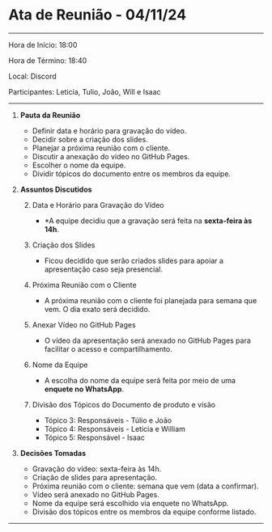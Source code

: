 # Ata de Reunião - 04/11/24
___________________________________________________________________________________

Hora de Início: 18:00

Hora de Término: 18:40

Local: Discord

Participantes: Leticia, Tulio, João, Will e Isaac

___________________________________________________________________________________

1. **Pauta da Reunião**
    * Definir data e horário para gravação do vídeo.
    * Decidir sobre a criação dos slides.
    * Planejar a próxima reunião com o cliente.
    * Discutir a anexação do vídeo no GitHub Pages.
    * Escolher o nome da equipe.
    * Dividir tópicos do documento entre os membros da equipe.

2. **Assuntos Discutidos**

    2. Data e Horário para Gravação do Vídeo
        - *A equipe decidiu que a gravação será feita na **sexta-feira às 14h**.

    2. Criação dos Slides
        - Ficou decidido que serão criados slides para apoiar a apresentação caso seja presencial.

    2. Próxima Reunião com o Cliente
        - A próxima reunião com o cliente foi planejada para semana que vem. O dia exato será decidido.

    2. Anexar Vídeo no GitHub Pages
        - O vídeo da apresentação será anexado no GitHub Pages para facilitar o acesso e compartilhamento.

    2. Nome da Equipe
        - A escolha do nome da equipe será feita por meio de uma **enquete no WhatsApp**.

    2. Divisão dos Tópicos do Documento de produto e visão
        - Tópico 3: Responsáveis - Túlio e João
        - Tópico 4: Responsáveis - Letícia e William
        - Tópico 5: Responsável - Isaac

3. **Decisões Tomadas**

    - Gravação do vídeo: sexta-feira às 14h.
    - Criação de slides para apresentação.
    - Próxima reunião com o cliente: semana que vem (data a confirmar).
    - Vídeo será anexado no GitHub Pages.
    - Nome da equipe será escolhido via enquete no WhatsApp.
    - Divisão dos tópicos entre os membros da equipe conforme listado.

___________________________________________________________________________________